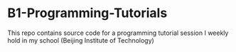 # B1-Programming-Tutorials
This repo contains source code for a programming tutorial session I weekly hold in my school (Beijing Institute of Technology)
